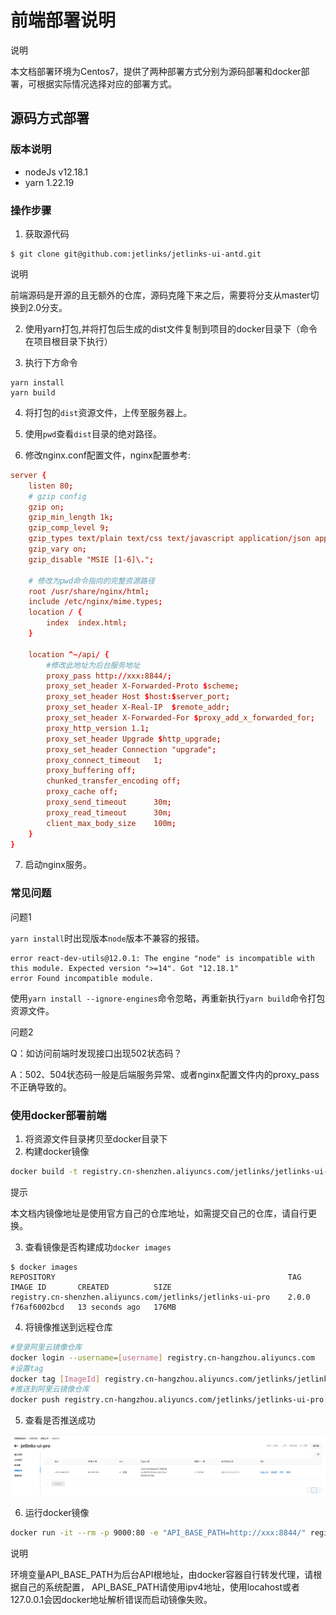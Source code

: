 # 前端部署说明

<div class='explanation primary'>
  <p class='explanation-title-warp'>
    <span class='iconfont icon-bangzhu explanation-icon'></span>
    <span class='explanation-title font-weight'>说明</span>
  </p>
  <p>本文档部署环境为Centos7，提供了两种部署方式分别为源码部署和docker部署，可根据实际情况选择对应的部署方式。</p>
</div>

## 源码方式部署

### 版本说明

- nodeJs v12.18.1
- yarn 1.22.19

### 操作步骤

1. 获取源代码

```shell
$ git clone git@github.com:jetlinks/jetlinks-ui-antd.git
```

<div class='explanation primary'>
  <p class='explanation-title-warp'>
    <span class='iconfont icon-bangzhu explanation-icon'></span>
    <span class='explanation-title font-weight'>说明</span>
  </p>
  <p>前端源码是开源的且无额外的仓库，源码克隆下来之后，需要将分支从master切换到2.0分支。</p>
</div>

2. 使用yarn打包,并将打包后生成的dist文件复制到项目的docker目录下（命令在项目根目录下执行）

3. 执行下方命令

```shell
yarn install
yarn build 
```
4. 将打包的`dist`资源文件，上传至服务器上。

5. 使用`pwd`查看`dist`目录的绝对路径。

6. 修改nginx.conf配置文件，nginx配置参考:

```conf
server {
    listen 80;
    # gzip config
    gzip on;
    gzip_min_length 1k;
    gzip_comp_level 9;
    gzip_types text/plain text/css text/javascript application/json application/javascript application/x-javascript application/xml;
    gzip_vary on;
    gzip_disable "MSIE [1-6]\.";

    # 修改为pwd命令指向的完整资源路径
    root /usr/share/nginx/html;
    include /etc/nginx/mime.types;
    location / {
        index  index.html;
    }

    location ^~/api/ {
        #修改此地址为后台服务地址
        proxy_pass http://xxx:8844/; 
        proxy_set_header X-Forwarded-Proto $scheme;
        proxy_set_header Host $host:$server_port;
        proxy_set_header X-Real-IP  $remote_addr;
        proxy_set_header X-Forwarded-For $proxy_add_x_forwarded_for;
        proxy_http_version 1.1;
        proxy_set_header Upgrade $http_upgrade;
        proxy_set_header Connection "upgrade";
        proxy_connect_timeout   1;
        proxy_buffering off;
        chunked_transfer_encoding off;
        proxy_cache off;
        proxy_send_timeout      30m;
        proxy_read_timeout      30m;
        client_max_body_size    100m;
    }
}
```

7. 启动nginx服务。

### 常见问题


<div class='explanation warning'>
  <p class='explanation-title-warp'>
    <span class='iconfont icon-bangzhu explanation-icon'></span>
    <span class='explanation-title font-weight'>问题1</span>
  </p>

`yarn install`时出现版本`node`版本不兼容的报错。

```shell
error react-dev-utils@12.0.1: The engine "node" is incompatible with this module. Expected version ">=14". Got "12.18.1"
error Found incompatible module.
```

使用`yarn install --ignore-engines`命令忽略，再重新执行`yarn build`命令打包资源文件。

</div>


<div class='explanation warning'>
  <p class='explanation-title-warp'>
    <span class='iconfont icon-bangzhu explanation-icon'></span>
    <span class='explanation-title font-weight'>问题2</span>
  </p>
  <p>Q：如访问前端时发现接口出现502状态码？</p>
  <p>A：502、504状态码一般是后端服务异常、或者nginx配置文件内的<span class='explanation-title font-weight'>proxy_pass</span>不正确导致的。</p>
</div>

### 使用docker部署前端

1. 将资源文件目录拷贝至docker目录下
2. 构建docker镜像

```bash
docker build -t registry.cn-shenzhen.aliyuncs.com/jetlinks/jetlinks-ui-pro:2.0.0 ./docker
```

<div class='explanation info'>
  <p class='explanation-title-warp'>
    <span class='iconfont icon-tishi explanation-icon'></span>
    <span class='explanation-title font-weight'>提示</span>
  </p>
  <p>本文档内镜像地址是使用官方自己的仓库地址，如需提交自己的仓库，请自行更换。</p>
</div>


3. 查看镜像是否构建成功`docker images`

```
$ docker images
REPOSITORY                                                    TAG                 IMAGE ID       CREATED          SIZE
registry.cn-shenzhen.aliyuncs.com/jetlinks/jetlinks-ui-pro    2.0.0               f76af6002bcd   13 seconds ago   176MB
```

4. 将镜像推送到远程仓库

```bash
#登录阿里云镜像仓库
docker login --username=[username] registry.cn-hangzhou.aliyuncs.com
#设置tag
docker tag [ImageId] registry.cn-hangzhou.aliyuncs.com/jetlinks/jetlinks-ui-pro:2.0.0-SNAPSHOT
#推送到阿里云镜像仓库
docker push registry.cn-hangzhou.aliyuncs.com/jetlinks/jetlinks-ui-pro:2.0.0-SNAPSHOT
```

5. 查看是否推送成功

![](./images/push_images.png)

6. 运行docker镜像

```bash
docker run -it --rm -p 9000:80 -e "API_BASE_PATH=http://xxx:8844/" registry.cn-shenzhen.aliyuncs.com/jetlinks/jetlinks-ui-pro:2.0.0
```

<div class='explanation warning'>
  <p class='explanation-title-warp'>
    <span class='iconfont icon-bangzhu explanation-icon'></span>
    <span class='explanation-title font-weight'>说明</span>
  </p>
<p>环境变量<span class='explanation-title font-weight'>API_BASE_PATH</span>为后台API根地址，由docker容器自行转发代理，请根据自己的系统配置，
<span class='explanation-title font-weight'>API_BASE_PATH</span>请使用ipv4地址，使用locahost或者127.0.0.1会因docker地址解析错误而启动镜像失败。</p>
</div>

